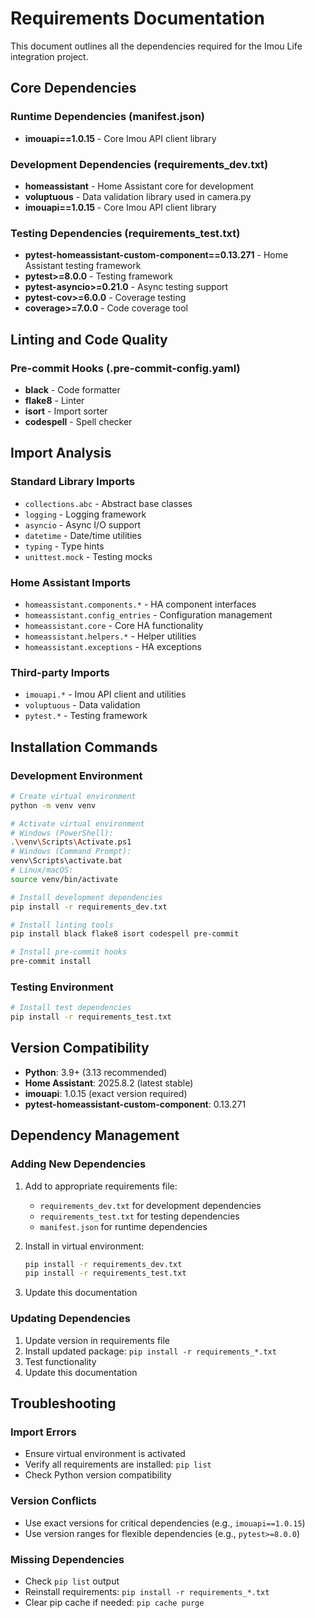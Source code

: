 # Requirements Documentation

This document outlines all the dependencies required for the Imou Life integration project.

## Core Dependencies

### Runtime Dependencies (manifest.json)
- **imouapi==1.0.15** - Core Imou API client library

### Development Dependencies (requirements_dev.txt)
- **homeassistant** - Home Assistant core for development
- **voluptuous** - Data validation library used in camera.py
- **imouapi==1.0.15** - Core Imou API client library

### Testing Dependencies (requirements_test.txt)
- **pytest-homeassistant-custom-component==0.13.271** - Home Assistant testing framework
- **pytest>=8.0.0** - Testing framework
- **pytest-asyncio>=0.21.0** - Async testing support
- **pytest-cov>=6.0.0** - Coverage testing
- **coverage>=7.0.0** - Code coverage tool

## Linting and Code Quality

### Pre-commit Hooks (.pre-commit-config.yaml)
- **black** - Code formatter
- **flake8** - Linter
- **isort** - Import sorter
- **codespell** - Spell checker

## Import Analysis

### Standard Library Imports
- `collections.abc` - Abstract base classes
- `logging` - Logging framework
- `asyncio` - Async I/O support
- `datetime` - Date/time utilities
- `typing` - Type hints
- `unittest.mock` - Testing mocks

### Home Assistant Imports
- `homeassistant.components.*` - HA component interfaces
- `homeassistant.config_entries` - Configuration management
- `homeassistant.core` - Core HA functionality
- `homeassistant.helpers.*` - Helper utilities
- `homeassistant.exceptions` - HA exceptions

### Third-party Imports
- `imouapi.*` - Imou API client and utilities
- `voluptuous` - Data validation
- `pytest.*` - Testing framework

## Installation Commands

### Development Environment
```bash
# Create virtual environment
python -m venv venv

# Activate virtual environment
# Windows (PowerShell):
.\venv\Scripts\Activate.ps1
# Windows (Command Prompt):
venv\Scripts\activate.bat
# Linux/macOS:
source venv/bin/activate

# Install development dependencies
pip install -r requirements_dev.txt

# Install linting tools
pip install black flake8 isort codespell pre-commit

# Install pre-commit hooks
pre-commit install
```

### Testing Environment
```bash
# Install test dependencies
pip install -r requirements_test.txt
```

## Version Compatibility

- **Python**: 3.9+ (3.13 recommended)
- **Home Assistant**: 2025.8.2 (latest stable)
- **imouapi**: 1.0.15 (exact version required)
- **pytest-homeassistant-custom-component**: 0.13.271

## Dependency Management

### Adding New Dependencies
1. Add to appropriate requirements file:
   - `requirements_dev.txt` for development dependencies
   - `requirements_test.txt` for testing dependencies
   - `manifest.json` for runtime dependencies

2. Install in virtual environment:
   ```bash
   pip install -r requirements_dev.txt
   pip install -r requirements_test.txt
   ```

3. Update this documentation

### Updating Dependencies
1. Update version in requirements file
2. Install updated package: `pip install -r requirements_*.txt`
3. Test functionality
4. Update this documentation

## Troubleshooting

### Import Errors
- Ensure virtual environment is activated
- Verify all requirements are installed: `pip list`
- Check Python version compatibility

### Version Conflicts
- Use exact versions for critical dependencies (e.g., `imouapi==1.0.15`)
- Use version ranges for flexible dependencies (e.g., `pytest>=8.0.0`)

### Missing Dependencies
- Check `pip list` output
- Reinstall requirements: `pip install -r requirements_*.txt`
- Clear pip cache if needed: `pip cache purge`
